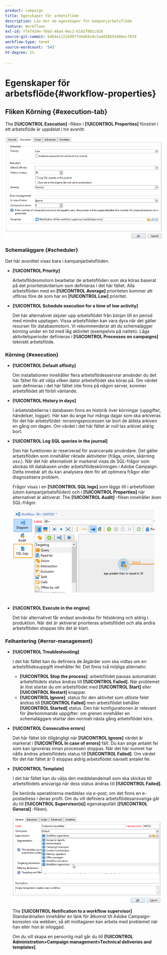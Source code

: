 ```yaml
---
product: campaign
title: Egenskaper för arbetsflöde
description: Läs mer om egenskaper för kampanjarbetsflöde
feature: Workflows
exl-id: 7fef434e-f6bd-46a4-9ec2-0182f081c928
source-git-commit: 6464e1121b907f44db9c0c3add28b54486ecf834
workflow-type: tm+mt
source-wordcount: '543'
ht-degree: 1%

---
```


# Egenskaper för arbetsflöde{#workflow-properties}



## Fliken Körning {#execution-tab}

The **[!UICONTROL Execution]** -fliken i **[!UICONTROL Properties]** fönstret i ett arbetsflöde är uppdelat i tre avsnitt:

![](assets/wf_execution_tab.png)

### Schemaläggare {#scheduler}

Det här avsnittet visas bara i kampanjarbetsflöden.

* **[!UICONTROL Priority]**

   Arbetsflödesmotorn bearbetar de arbetsflöden som ska köras baserat på det prioritetskriterium som definieras i det här fältet. Alla arbetsflöden med en **[!UICONTROL Average]** prioriteten kommer att utföras före de som har en **[!UICONTROL Low]** prioritet.

* **[!UICONTROL Schedule execution for a time of low activity]**

   Det här alternativet skjuter upp arbetsflödet från början till en period med mindre upptagen. Vissa arbetsflöden kan vara dyra när det gäller resurser för databasmotorn. Vi rekommenderar att du schemalägger körning under en tid med låg aktivitet (exempelvis på natten). Låga aktivitetsperioder definieras i **[!UICONTROL Processes on campaigns]** tekniskt arbetsflöde.

### Körning {#execution}

* **[!UICONTROL Default affinity]**

   Om installationen innehåller flera arbetsflödesservrar använder du det här fältet för att välja vilken dator arbetsflödet ska köras på. Om värdet som definieras i det här fältet inte finns på någon server, kommer arbetsflödet att förbli väntande.

* **[!UICONTROL History in days]**

   I arbetstabellerna i databasen finns en historik över körningar (uppgifter, händelser, loggar). Här kan du ange hur många dagar som ska arkiveras för det här arbetsflödet: rensningsprocessen tar bort de äldsta arkiven en gång om dagen. Om värdet i det här fältet är noll tas arkivet aldrig bort.

* **[!UICONTROL Log SQL queries in the journal]**

   Den här funktionen är reserverad för avancerade användare. Det gäller arbetsflöden som innehåller riktade aktiviteter (fråga, union, skärning osv.). När det här alternativet är markerat visas de SQL-frågor som skickas till databasen under arbetsflödeskörningen i Adobe Campaign: Detta innebär att du kan analysera dem för att optimera frågor eller diagnostisera problem.

   Frågor visas i en **[!UICONTROL SQL logs]** som läggs till i arbetsflödet (utom kampanjarbetsflöden) och i **[!UICONTROL Properties]** när alternativet är aktiverat. The **[!UICONTROL Audit]** -fliken innehåller även SQL-frågor.

   ![](assets/wf_tab_log_sql.png)

* **[!UICONTROL Execute in the engine]**

   Det här alternativet får endast användas för felsökning och aldrig i produktion. När det är aktiverat prioriteras arbetsflödet och alla andra arbetsflöden stoppas tills det är klart.

### Felhantering {#error-management}

* **[!UICONTROL Troubleshooting]**

   I det här fältet kan du definiera de åtgärder som ska vidtas om en arbetsflödesuppgift innehåller fel. Det finns två möjliga alternativ:

   * **[!UICONTROL Stop the process]**: arbetsflödet pausas automatiskt. arbetsflödets status ändras till **[!UICONTROL Failed]**. När problemet är löst startar du om arbetsflödet med **[!UICONTROL Start]** eller **[!UICONTROL Restart]** knappar.
   * **[!UICONTROL Ignore]**: status för den aktivitet som utlöste felet ändras till **[!UICONTROL Failed]** men arbetsflödet behåller **[!UICONTROL Started]** status. Den här konfigurationen är relevant för återkommande uppgifter: om grenen innehåller en schemaläggare startar den normalt nästa gång arbetsflödet körs.

* **[!UICONTROL Consecutive errors]**

   Det här fältet blir tillgängligt när **[!UICONTROL Ignore]** värdet är markerat i **[!UICONTROL In case of errors]** fält. Du kan ange antalet fel som kan ignoreras innan processen stoppas. När det här numret har nåtts ändras arbetsflödets status till **[!UICONTROL Failed]**. Om värdet för det här fältet är 0 stoppas aldrig arbetsflödet oavsett antalet fel.

* **[!UICONTROL Template]**

   I det här fältet kan du välja den meddelandemall som ska skickas till arbetsflödets ansvariga när dess status ändras till **[!UICONTROL Failed]**.

   De berörda operatörerna meddelas via e-post, om det finns en e-postadress i deras profil. Om du vill definiera arbetsflödesansvariga går du till **[!UICONTROL Supervisor(s)]** egenskapsfält (**[!UICONTROL General]** -fliken).

   ![](assets/wf-properties_select-supervisors.png)

   The **[!UICONTROL Notification to a workflow supervisor]** Standardmallen innehåller en länk för åtkomst till Adobe Campaign-konsolen via webben, så att mottagaren kan arbeta med problemet när han eller hon är inloggad.

   Om du vill skapa en personlig mall går du till **[!UICONTROL Administration>Campaign management>Technical deliveries and templates]**.
